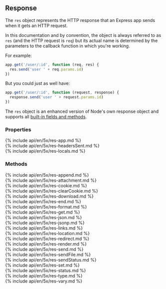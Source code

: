 <h2 id="res">Response</h2>

The `res` object represents the HTTP response that an Express app sends when it gets an HTTP request.

In this documentation and by convention,
the object is always referred to as `res` (and the HTTP request is `req`) but its actual name is determined
by the parameters to the callback function in which you're working.

For example:

```js
app.get('/user/:id', function (req, res) {
  res.send('user ' + req.params.id)
})
```

But you could just as well have:

```js
app.get('/user/:id', function (request, response) {
  response.send('user ' + request.params.id)
})
```

The `res` object is an enhanced version of Node's own response object
and supports all [built-in fields and methods](https://nodejs.org/api/http.html#http_class_http_serverresponse).

<h3 id='res.properties'>Properties</h3>

<section markdown="1">
  {% include api/en/5x/res-app.md %}
</section>

<section markdown="1">
  {% include api/en/5x/res-headersSent.md %}
</section>

<section markdown="1">
  {% include api/en/5x/res-locals.md %}
</section>

<h3 id='res.methods'>Methods</h3>

<section markdown="1">
  {% include api/en/5x/res-append.md %}
</section>

<section markdown="1">
  {% include api/en/5x/res-attachment.md %}
</section>

<section markdown="1">
  {% include api/en/5x/res-cookie.md %}
</section>

<section markdown="1">
  {% include api/en/5x/res-clearCookie.md %}
</section>

<section markdown="1">
  {% include api/en/5x/res-download.md %}
</section>

<section markdown="1">
  {% include api/en/5x/res-end.md %}
</section>

<section markdown="1">
  {% include api/en/5x/res-format.md %}
</section>

<section markdown="1">
  {% include api/en/5x/res-get.md %}
</section>

<section markdown="1">
  {% include api/en/5x/res-json.md %}
</section>

<section markdown="1">
  {% include api/en/5x/res-jsonp.md %}
</section>

<section markdown="1">
  {% include api/en/5x/res-links.md %}
</section>

<section markdown="1">
  {% include api/en/5x/res-location.md %}
</section>

<section markdown="1">
  {% include api/en/5x/res-redirect.md %}
</section>

<section markdown="1">
  {% include api/en/5x/res-render.md %}
</section>

<section markdown="1">
  {% include api/en/5x/res-send.md %}
</section>

<section markdown="1">
  {% include api/en/5x/res-sendFile.md %}
</section>

<section markdown="1">
  {% include api/en/5x/res-sendStatus.md %}
</section>

<section markdown="1">
  {% include api/en/5x/res-set.md %}
</section>

<section markdown="1">
  {% include api/en/5x/res-status.md %}
</section>

<section markdown="1">
  {% include api/en/5x/res-type.md %}
</section>

<section markdown="1">
  {% include api/en/5x/res-vary.md %}
</section>
